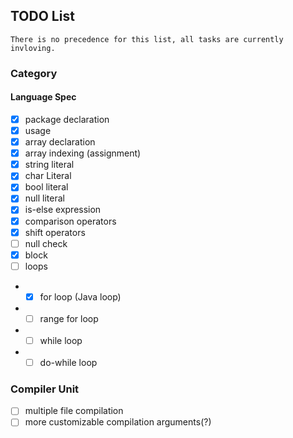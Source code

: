 ## TODO List
``There is no precedence for this list, all tasks are currently invloving.``
### Category
#### Language Spec

- [x] package declaration
- [x] usage
- [x] array declaration
- [x] array indexing (assignment)
- [x] string literal
- [x] char Literal
- [x] bool literal
- [x] null literal
- [x] is-else expression
- [x] comparison operators
- [x] shift operators
- [ ] null check
- [x] block
- [ ] loops
- - [x] for loop (Java loop)
- - [ ] range for loop
- - [ ] while loop
- - [ ] do-while loop

### Compiler Unit

- [ ] multiple file compilation
- [ ] more customizable compilation arguments(?)
